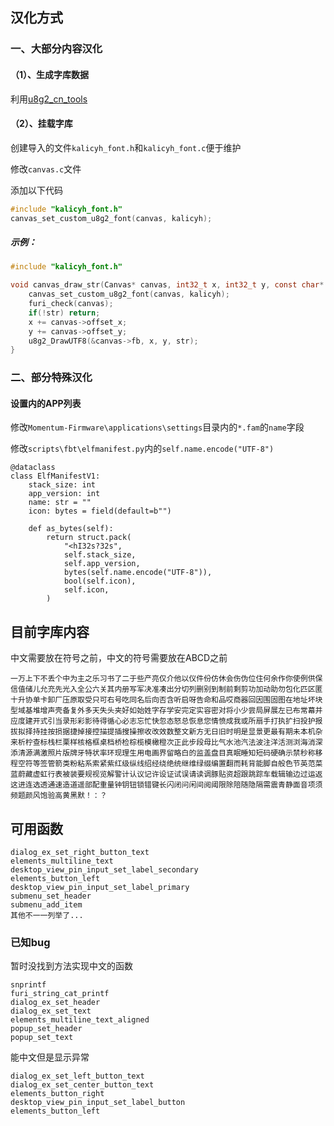 ## 汉化方式

### 一、大部分内容汉化

#### （1）、生成字库数据

利用[u8g2_cn_tools](https://github.com/kalicyh/u8g2_cn_tools)

#### （2）、挂载字库

创建导入的文件`kalicyh_font.h`和`kalicyh_font.c`便于维护

修改`canvas.c`文件

添加以下代码
```C
#include "kalicyh_font.h"
canvas_set_custom_u8g2_font(canvas, kalicyh);
```

##### 示例：
```C
#include "kalicyh_font.h"

void canvas_draw_str(Canvas* canvas, int32_t x, int32_t y, const char* str) {
    canvas_set_custom_u8g2_font(canvas, kalicyh);
    furi_check(canvas);
    if(!str) return;
    x += canvas->offset_x;
    y += canvas->offset_y;
    u8g2_DrawUTF8(&canvas->fb, x, y, str);
}
```

### 二、部分特殊汉化

#### 设置内的APP列表

修改`Momentum-Firmware\applications\settings`目录内的`*.fam`的`name`字段

修改`scripts\fbt\elfmanifest.py`内的`self.name.encode("UTF-8")`

```PY
@dataclass
class ElfManifestV1:
    stack_size: int
    app_version: int
    name: str = ""
    icon: bytes = field(default=b"")

    def as_bytes(self):
        return struct.pack(
            "<hI32s?32s",
            self.stack_size,
            self.app_version,
            bytes(self.name.encode("UTF-8")),
            bool(self.icon),
            self.icon,
        )
```

## 目前字库内容

中文需要放在符号之前，中文的符号需要放在ABCD之前

```
一万上下不丢个中为主之乐习书了二于些产亮仅介他以仪件份仿休会伤伪位住何余作你使例供保信值储儿允充先光入全公六关其内册写军决准凑出分切列删别到制前剩剪功加动助勿包化匹区匿十升协单卡卸厂压原取受只可右号吃同名后向否含听启呀告命和品哎商器回因围固图在地址坏块型域基堆增声壳备复外多天失头夹好如始姓字存学安完定实容密对将小少尝局屏展左已布常幕并应度建开式引当录形彩影待得循心必志忘忙快忽态怒总恢息您情愤成我或所扇手打执扩扫投护报拔拟择持挂按损据捷掉接控描提插搜操擦收改效数整文新方无日旧时明是显景更最有期未本机杂来析柠查标栈栏栗样核格框桌档桥检棕榄模橄橙次正此步段母比气水池汽法波注洋活测浏海消深添清源满激照片版牌牙特状率环现理生用电画界留略白的监盖盘目真眠睡知短码硬确示禁秒称移程空符等签管箭类粉粘系索紧紫红级纵线绍经绕绝统继维绿缀编置翻而耗背能脚自般色节英范菜蓝蔚藏虚虹行表被装要规视览解警计认议记许设证试误请读调豚贴资超跟跳踪车载辑输边过运返这进连选透通速造道遥部配重量钟钥钮锁错键长闪闭问闲间阅阈限除陪随隐隔需震青静面音项须频题颜风饱验高黄黑默！：？
```

## 可用函数

```
dialog_ex_set_right_button_text
elements_multiline_text
desktop_view_pin_input_set_label_secondary
elements_button_left
desktop_view_pin_input_set_label_primary
submenu_set_header
submenu_add_item
其他不一一列举了...
```

### 已知bug

暂时没找到方法实现中文的函数

```
snprintf
furi_string_cat_printf
dialog_ex_set_header
dialog_ex_set_text
elements_multiline_text_aligned
popup_set_header
popup_set_text
```

能中文但是显示异常

```
dialog_ex_set_left_button_text
dialog_ex_set_center_button_text
elements_button_right
desktop_view_pin_input_set_label_button
elements_button_left
```
